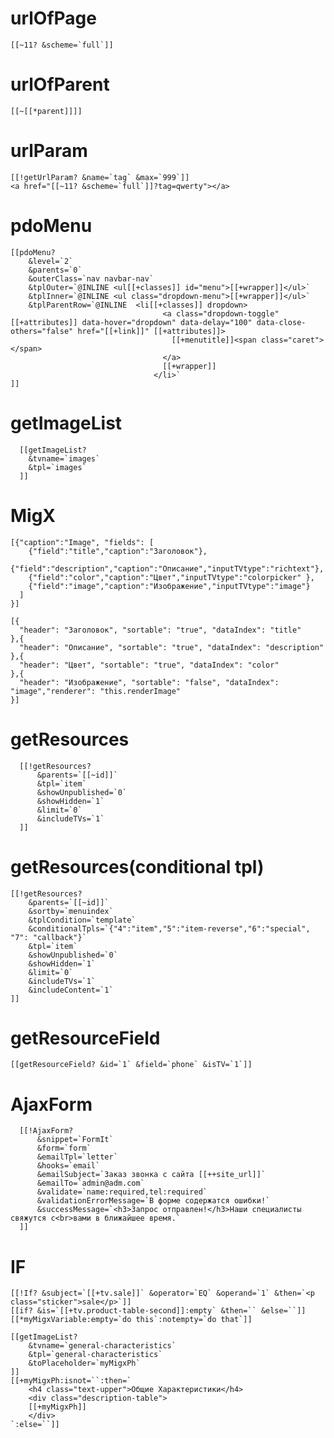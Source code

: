 # urlOfPage
	[[~11? &scheme=`full`]]

# urlOfParent
	[[~[[*parent]]]]

# urlParam
	[[!getUrlParam? &name=`tag` &max=`999`]]
	<a href="[[~11? &scheme=`full`]]?tag=qwerty"></a>

# pdoMenu
	[[pdoMenu?  
		&level=`2` 
		&parents=`0`
		&outerClass=`nav navbar-nav`
		&tplOuter=`@INLINE <ul[[+classes]] id="menu">[[+wrapper]]</ul>` 
		&tplInner=`@INLINE <ul class="dropdown-menu">[[+wrapper]]</ul>` 
		&tplParentRow=`@INLINE  <li[[+classes]] dropdown>
                                      <a class="dropdown-toggle"[[+attributes]] data-hover="dropdown" data-delay="100" data-close-others="false" href="[[+link]]" [[+attributes]]>
                                        [[+menutitle]]<span class="caret"></span>
                                      </a>
                                      [[+wrapper]]
                                    </li>`
	]]
  
# getImageList
	  [[getImageList?
	    &tvname=`images`
	    &tpl=`images`
	  ]]
# MigX
	[{"caption":"Image", "fields": [
	    {"field":"title","caption":"Заголовок"},
	    {"field":"description","caption":"Описание","inputTVtype":"richtext"}, 
	    {"field":"color","caption":"Цвет","inputTVtype":"colorpicker" },
	    {"field":"image","caption":"Изображение","inputTVtype":"image"}
	  ]
	}]

	[{
	  "header": "Заголовок", "sortable": "true", "dataIndex": "title"
	},{
	  "header": "Описание", "sortable": "true", "dataIndex": "description"
	},{
	  "header": "Цвет", "sortable": "true", "dataIndex": "color"
	},{
	  "header": "Изображение", "sortable": "false", "dataIndex": "image","renderer": "this.renderImage"
	}]	  
	  
	  
  
# getResources
	  [[!getResources?
	      &parents=`[[~id]]`
	      &tpl=`item`
	      &showUnpublished=`0`
	      &showHidden=`1`
	      &limit=`0`
	      &includeTVs=`1`
	  ]]
 
# getResources(conditional tpl)
	[[!getResources?
	    &parents=`[[~id]]`
	    &sortby=`menuindex`
	    &tplCondition=`template`
	    &conditionalTpls=`{"4":"item","5":"item-reverse","6":"special", "7": "callback"}`
	    &tpl=`item`
	    &showUnpublished=`0`
	    &showHidden=`1`
	    &limit=`0`
	    &includeTVs=`1`
	    &includeContent=`1`
	]]

# getResourceField
	[[getResourceField? &id=`1` &field=`phone` &isTV=`1`]]

# AjaxForm
	  [[!AjaxForm?
	      &snippet=`FormIt`
	      &form=`form`
	      &emailTpl=`letter`
	      &hooks=`email`
	      &emailSubject=`Заказ звонка с сайта [[++site_url]]`
	      &emailTo=`admin@adm.com`
	      &validate=`name:required,tel:required`
	      &validationErrorMessage=`В форме содержатся ошибки!`
	      &successMessage=`<h3>Запрос отправлен!</h3>Наши специалисты свяжутся с<br>вами в ближайшее время.`
	  ]]

# IF
	[[!If? &subject=`[[+tv.sale]]` &operator=`EQ` &operand=`1` &then=`<p class="sticker">sale</p>`]]
	[[if? &is=`[[+tv.product-table-second]]:empty` &then=`` &else=``]]
	[[*myMigxVariable:empty=`do this`:notempty=`do that`]]
	
	[[getImageList?
	    &tvname=`general-characteristics`
	    &tpl=`general-characteristics`
	    &toPlaceholder=`myMigxPh`
	]]
	[[+myMigxPh:isnot=``:then=`
	    <h4 class="text-upper">Общие Характеристики</h4>
	    <div class="description-table">
		[[+myMigxPh]]
	    </div>
	`:else=``]]
